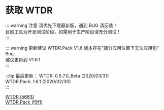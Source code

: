 # 获取 WTDR

::: warning 注意
请优先下载最新版，遇到 BUG 请反馈！     
目前工具为开发测试阶段，如需用于生产阶段请充分测试！    
:::

::: warning 更新建议
WTDR.Pack V1.6 版本存在“部分应用位置下无法应用包” Bug    
建议更新到 V1.6.1   
:::

:::tip 最后更新：
WTDR: 0.5.7.0_Beta (2020/03/31)     
WTDR.Pack: 1.6.1 (2020/02/30)     
:::

[WTDR (5683)](https://0c0.lanzous.com/b0ejge1ej)    
[WTDR.Pack (f9f1)](https://0c0.lanzous.com/b0ejge1gb)